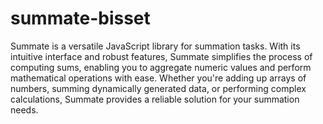 # summate-bisset

Summate is a versatile JavaScript library for summation tasks. With its intuitive interface and robust features, Summate simplifies the process of computing sums, enabling you to aggregate numeric values and perform mathematical operations with ease. Whether you're adding up arrays of numbers, summing dynamically generated data, or performing complex calculations, Summate provides a reliable solution for your summation needs.
